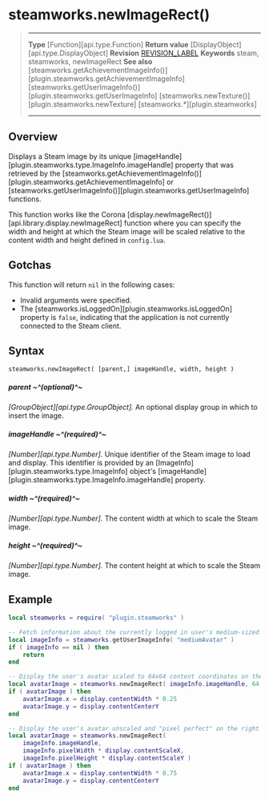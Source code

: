 # steamworks.newImageRect()

> --------------------- ------------------------------------------------------------------------------------------
> __Type__              [Function][api.type.Function]
> __Return value__      [DisplayObject][api.type.DisplayObject]
> __Revision__          [REVISION_LABEL](REVISION_URL)
> __Keywords__          steam, steamworks, newImageRect
> __See also__          [steamworks.getAchievementImageInfo()][plugin.steamworks.getAchievementImageInfo]
>                       [steamworks.getUserImageInfo()][plugin.steamworks.getUserImageInfo]
>                       [steamworks.newTexture()][plugin.steamworks.newTexture]
>						[steamworks.*][plugin.steamworks]
> --------------------- ------------------------------------------------------------------------------------------


## Overview

Displays a Steam image by its unique [imageHandle][plugin.steamworks.type.ImageInfo.imageHandle] property that was retrieved by the [steamworks.getAchievementImageInfo()][plugin.steamworks.getAchievementImageInfo] or [steamworks.getUserImageInfo()][plugin.steamworks.getUserImageInfo] functions.

This function works like the Corona [display.newImageRect()][api.library.display.newImageRect] function where you can specify the width and height at which the Steam image will be scaled relative to the content width and height defined in `config.lua`.


## Gotchas

This function will return `nil` in the following cases:

* Invalid arguments were specified.
* The [steamworks.isLoggedOn][plugin.steamworks.isLoggedOn] property is `false`, indicating that the application is not currently connected to the Steam client.


## Syntax

	steamworks.newImageRect( [parent,] imageHandle, width, height )

##### parent ~^(optional)^~
_[GroupObject][api.type.GroupObject]._ An optional display group in which to insert the image.

##### imageHandle ~^(required)^~
_[Number][api.type.Number]._ Unique identifier of the Steam image to load and display. This identifier is provided by an [ImageInfo][plugin.steamworks.type.ImageInfo] object's [imageHandle][plugin.steamworks.type.ImageInfo.imageHandle] property.

##### width ~^(required)^~
_[Number][api.type.Number]._ The content width at which to scale the Steam image.

##### height ~^(required)^~
_[Number][api.type.Number]._ The content height at which to scale the Steam image.


## Example

``````lua
local steamworks = require( "plugin.steamworks" )

-- Fetch information about the currently logged in user's medium-sized avatar
local imageInfo = steamworks.getUserImageInfo( "mediumAvatar" )
if ( imageInfo == nil ) then
	return
end

-- Display the user's avatar scaled to 64x64 content coordinates on the left
local avatarImage = steamworks.newImageRect( imageInfo.imageHandle, 64, 64 )
if ( avatarImage ) then
	avatarImage.x = display.contentWidth * 0.25
	avatarImage.y = display.contentCenterY
end

-- Display the user's avatar unscaled and "pixel perfect" on the right
local avatarImage = steamworks.newImageRect(
	imageInfo.imageHandle,
	imageInfo.pixelWidth * display.contentScaleX,
	imageInfo.pixelHeight * display.contentScaleY )
if ( avatarImage ) then
	avatarImage.x = display.contentWidth * 0.75
	avatarImage.y = display.contentCenterY
end
``````
